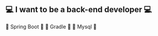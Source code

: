 ## :computer: I want to be a back-end developer :computer:
:leaves: Spring Boot :leaves:
:elephant: Gradle :elephant:
:dolphin: Mysql :dolphin:
